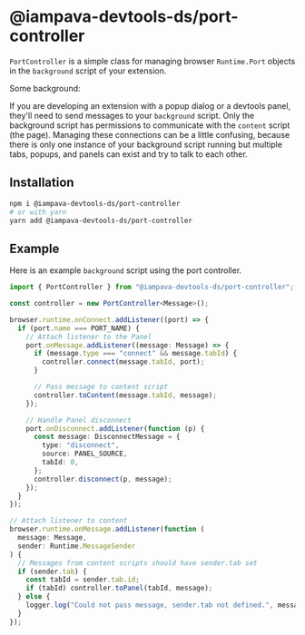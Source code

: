 # @iampava-devtools-ds/port-controller

`PortController` is a simple class for managing browser `Runtime.Port` objects in the `background` script of your extension.

Some background:

If you are developing an extension with a popup dialog or a devtools panel, they'll need to send messages to your `background` script. Only the background script has permissions to communicate with the `content` script (the page). Managing these connections can be a little confusing, because there is only one instance of your background script running but multiple tabs, popups, and panels can exist and try to talk to each other.

## Installation

```sh
npm i @iampava-devtools-ds/port-controller
# or with yarn
yarn add @iampava-devtools-ds/port-controller
```

## Example

Here is an example `background` script using the port controller.

```ts
import { PortController } from "@iampava-devtools-ds/port-controller";

const controller = new PortController<Message>();

browser.runtime.onConnect.addListener((port) => {
  if (port.name === PORT_NAME) {
    // Attach listener to the Panel
    port.onMessage.addListener((message: Message) => {
      if (message.type === "connect" && message.tabId) {
        controller.connect(message.tabId, port);
      }

      // Pass message to content script
      controller.toContent(message.tabId, message);
    });

    // Handle Panel disconnect
    port.onDisconnect.addListener(function (p) {
      const message: DisconnectMessage = {
        type: "disconnect",
        source: PANEL_SOURCE,
        tabId: 0,
      };
      controller.disconnect(p, message);
    });
  }
});

// Attach listener to content
browser.runtime.onMessage.addListener(function (
  message: Message,
  sender: Runtime.MessageSender
) {
  // Messages from content scripts should have sender.tab set
  if (sender.tab) {
    const tabId = sender.tab.id;
    if (tabId) controller.toPanel(tabId, message);
  } else {
    logger.log("Could not pass message, sender.tab not defined.", message);
  }
});
```
